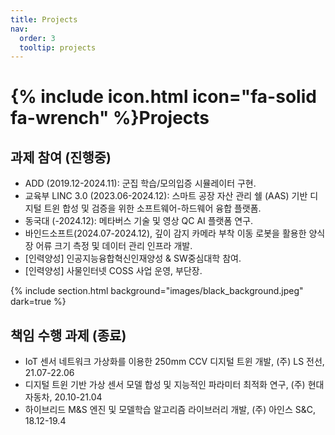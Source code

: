 ```yaml
---
title: Projects
nav:
  order: 3
  tooltip: projects 
---
```


# {% include icon.html icon="fa-solid fa-wrench" %}Projects

## 과제 참여 (진행중)

- ADD (2019.12-2024.11): 군집 학습/모의입증 시뮬레이터 구현.
- 교육부 LINC 3.0 (2023.06-2024.12): 스마트 공장 자산 관리 쉘 (AAS) 기반 디지털 트윈 합성 및 검증을 위한 소프트웨어-하드웨어 융합 플랫폼.
- 동국대 (-2024.12): 메타버스 기술 및 영상 QC AI 플랫폼 연구.
- 바인드소프트(2024.07-2024.12), 깊이 감지 카메라 부착 이동 로봇을 활용한 양식장 어류 크기 측정 및 데이터 관리 인프라 개발.
- [인력양성] 인공지능융합혁신인재양성 & SW중심대학 참여.
- [인력양성] 사물인터넷 COSS 사업 운영, 부단장. 

{% include section.html background="images/black_background.jpeg" dark=true %}

## 책임 수행 과제 (종료)

- IoT 센서 네트워크 가상화를 이용한 250mm CCV 디지털 트윈 개발, (주) LS 전선, 21.07-22.06
- 디지털 트윈 기반 가상 센서 모델 합성 및 지능적인 파라미터 최적화 연구, (주) 현대자동차, 20.10-21.04
- 하이브리드 M&S 엔진 및 모델학습 알고리즘 라이브러리 개발, (주) 아인스 S&C, 18.12-19.4
